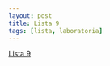 ```yaml
---
layout: post
title: Lista 9
tags: [lista, laboratoria]
---
```


[Lista 9](https://github.com/datasciencePWR/ProbabilisticMachineLearning/blob/2017/2018-summer/laboratorium/Lista9.MD)